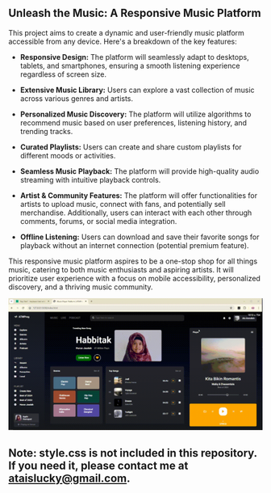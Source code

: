 ## Unleash the Music: A Responsive Music Platform

This project aims to create a dynamic and user-friendly music platform accessible from any device. Here's a breakdown of the key features:

* **Responsive Design:** The platform will seamlessly adapt to desktops, tablets, and smartphones, ensuring a smooth listening experience regardless of screen size. 

* **Extensive Music Library:** Users can explore a vast collection of music across various genres and artists. 

* **Personalized Music Discovery:**  The platform will utilize algorithms to recommend music based on user preferences, listening history, and trending tracks. 

* **Curated Playlists:** Users can create and share custom playlists for different moods or activities. 

* **Seamless Music Playback:** The platform will provide high-quality audio streaming with intuitive playback controls.

* **Artist & Community Features:**  The platform will offer functionalities for artists to upload music, connect with fans, and potentially sell merchandise. Additionally, users can interact with each other through comments, forums, or social media integration. 

* **Offline Listening:** Users can download and save their favorite songs for playback without an internet connection (potential premium feature).

This responsive music platform aspires to be a one-stop shop for all things music, catering to both music enthusiasts and aspiring artists. It will prioritize user experience with a focus on mobile accessibility, personalized discovery, and a thriving music community. 

![me](https://github.com/ataislucky/responsive-music-platform/blob/main/platform%20musik%20responsive.gif)

## Note: style.css is not included in this repository. If you need it, please contact me at ataislucky@gmail.com. 
